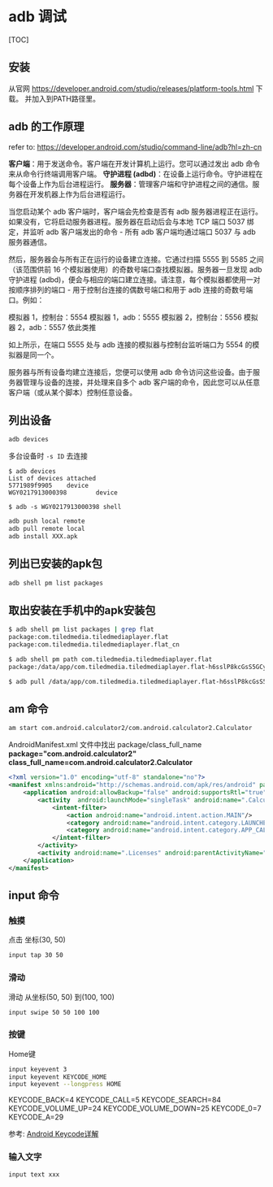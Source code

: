 # adb 调试

[TOC]

## 安装
从官网 https://developer.android.com/studio/releases/platform-tools.html 下载。 并加入到PATH路径里。

## adb 的工作原理
refer to: https://developer.android.com/studio/command-line/adb?hl=zh-cn

**客户端**：用于发送命令。客户端在开发计算机上运行。您可以通过发出 adb 命令来从命令行终端调用客户端。
**守护进程 (adbd)**：在设备上运行命令。守护进程在每个设备上作为后台进程运行。
**服务器**：管理客户端和守护进程之间的通信。服务器在开发机器上作为后台进程运行。

当您启动某个 adb 客户端时，客户端会先检查是否有 adb 服务器进程正在运行。如果没有，它将启动服务器进程。服务器在启动后会与本地 TCP 端口 5037 绑定，并监听 adb 客户端发出的命令 - 所有 adb 客户端均通过端口 5037 与 adb 服务器通信。

然后，服务器会与所有正在运行的设备建立连接。它通过扫描 5555 到 5585 之间（该范围供前 16 个模拟器使用）的奇数号端口查找模拟器。服务器一旦发现 adb 守护进程 (adbd)，便会与相应的端口建立连接。请注意，每个模拟器都使用一对按顺序排列的端口 - 用于控制台连接的偶数号端口和用于 adb 连接的奇数号端口。例如：

模拟器 1，控制台：5554
模拟器 1，adb：5555
模拟器 2，控制台：5556
模拟器 2，adb：5557
依此类推

如上所示，在端口 5555 处与 adb 连接的模拟器与控制台监听端口为 5554 的模拟器是同一个。

服务器与所有设备均建立连接后，您便可以使用 adb 命令访问这些设备。由于服务器管理与设备的连接，并处理来自多个 adb 客户端的命令，因此您可以从任意客户端（或从某个脚本）控制任意设备。


## 列出设备
```sh
adb devices
```

多台设备时 `-s ID` 去连接
```
$ adb devices
List of devices attached
5771989f9905    device
WGY0217913000398        device

$ adb -s WGY0217913000398 shell
```

```sh
adb push local remote
adb pull remote local
adb install XXX.apk
```

##  列出已安装的apk包
```sh
adb shell pm list packages
```

## 取出安装在手机中的apk安装包
```sh
$ adb shell pm list packages | grep flat
package:com.tiledmedia.tiledmediaplayer.flat
package:com.tiledmedia.tiledmediaplayer.flat_cn

$ adb shell pm path com.tiledmedia.tiledmediaplayer.flat
package:/data/app/com.tiledmedia.tiledmediaplayer.flat-h6sslP8kcGsS5GCyx0hAFg==/base.apk

$ adb pull /data/app/com.tiledmedia.tiledmediaplayer.flat-h6sslP8kcGsS5GCyx0hAFg==/base.apk com.tiledmedia.tiledmediaplayer.flat.apk
```

## am 命令
```sh
am start com.android.calculator2/com.android.calculator2.Calculator
```

AndroidManifest.xml 文件中找出 package/class_full_name
**package="com.android.calculator2"**
**class_full_name=com.android.calculator2.Calculator**

```xml
<?xml version="1.0" encoding="utf-8" standalone="no"?>
<manifest xmlns:android="http://schemas.android.com/apk/res/android" package="com.android.calculator2">
    <application android:allowBackup="false" android:supportsRtl="true">
        <activity  android:launchMode="singleTask" android:name=".Calculator">
            <intent-filter>
                <action android:name="android.intent.action.MAIN"/>
                <category android:name="android.intent.category.LAUNCHER"/>
                <category android:name="android.intent.category.APP_CALCULATOR"/>
            </intent-filter>
        </activity>
        <activity android:name=".Licenses" android:parentActivityName=".Calculator"/>
    </application>
</manifest>
```

## input 命令
### 触摸
点击 坐标(30, 50)
```sh
input tap 30 50
```

### 滑动
滑动 从坐标(50, 50) 到(100, 100)
```sh
input swipe 50 50 100 100
```

### 按键
Home键
```sh
input keyevent 3
input keyevent KEYCODE_HOME
input keyevent --longpress HOME
```

KEYCODE_BACK=4
KEYCODE_CALL=5
KEYCODE_SEARCH=84
KEYCODE_VOLUME_UP=24
KEYCODE_VOLUME_DOWN=25
KEYCODE_0=7
KEYCODE_A=29


参考: [Android Keycode详解](https://blog.csdn.net/huiguixian/article/details/8550170)

### 输入文字
```sh
input text xxx
```

